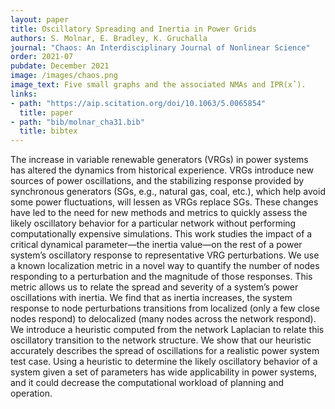 ```yaml
---
layout: paper
title: Oscillatory Spreading and Inertia in Power Grids
authors: S. Molnar, E. Bradley, K. Gruchalla
journal: "Chaos: An Interdisciplinary Journal of Nonlinear Science"
order: 2021-07
pubdate: December 2021
image: /images/chaos.png
image_text: Five small graphs and the associated NMAs and IPR(xˆ).
links:
- path: "https://aip.scitation.org/doi/10.1063/5.0065854"
  title: paper
- path: "bib/molnar_cha31.bib"
  title: bibtex
---
```

The increase in variable renewable generators (VRGs) in power systems has altered the dynamics from historical experience. VRGs introduce new sources of power oscillations, and the stabilizing response provided by synchronous generators (SGs, e.g., natural gas, coal, etc.), which help avoid some power fluctuations, will lessen as VRGs replace SGs. These changes have led to the need for new methods and metrics to quickly assess the likely oscillatory behavior for a particular network without performing computationally expensive simulations. This work studies the impact of a critical dynamical parameter—the inertia value—on the rest of a power system’s oscillatory response to representative VRG perturbations. We use a known localization metric in a novel way to quantify the number of nodes responding to a perturbation and the magnitude of those responses. This metric allows us to relate the spread and severity of a system’s power oscillations with inertia. We find that as inertia increases, the system response to node perturbations transitions from localized (only a few close nodes respond) to delocalized (many nodes across the network respond). We introduce a heuristic computed from the network Laplacian to relate this oscillatory transition to the network structure. We show that our heuristic accurately describes the spread of oscillations for a realistic power system test case. Using a heuristic to determine the likely oscillatory behavior of a system given a set of parameters has wide applicability in power systems, and it could decrease the computational workload of planning and operation.

